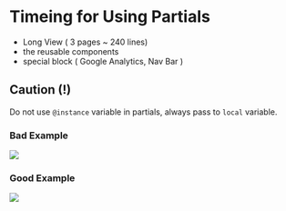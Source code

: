 # Timeing for Using Partials

* Long View ( 3 pages ~ 240 lines)
* the reusable components
* special block ( Google Analytics, Nav Bar )

## Caution (!)

Do not use `@instance` variable in partials, always pass to `local` variable.

### Bad Example

![](http://d.pr/i/MaSF+)



### Good Example

![](http://d.pr/i/86A3+)
